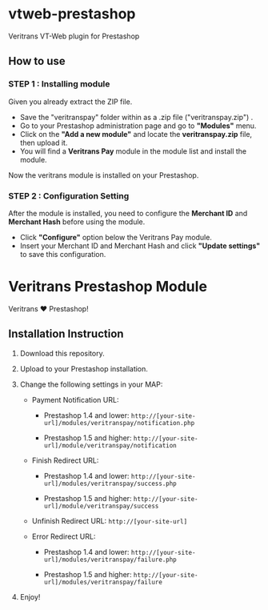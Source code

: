 vtweb-prestashop
================

Veritrans VT-Web plugin for Prestashop

## How to use

### STEP 1 : Installing module
Given you already extract the ZIP file.
- Save the "veritranspay" folder within as a .zip file ("veritranspay.zip") .
- Go to your Prestashop administration page and go to **"Modules"** menu.
- Click on the **"Add a new module"** and locate the **veritranspay.zip** file, then upload it.
- You will find a **Veritrans Pay** module in the module list and install the module.

Now the veritrans module is installed on your Prestashop.

### STEP 2 : Configuration Setting
After the module is installed, you need to configure the **Merchant ID** and **Merchant Hash**
 before using the module.
 - Click **"Configure"** option below the Veritrans Pay module.
 - Insert your Merchant ID and Merchant Hash and click **"Update settings"** to save this configuration.


Veritrans Prestashop Module
===========================

Veritrans :heart: Prestashop!

## Installation Instruction

1. Download this repository.

2. Upload to your Prestashop installation.

3. Change the following settings in your MAP:

   * Payment Notification URL: 

     - Prestashop 1.4 and lower: `http://[your-site-url]/modules/veritranspay/notification.php`

     - Prestashop 1.5 and higher: `http://[your-site-url]/module/veritranspay/notification`

   * Finish Redirect URL: 

     - Prestashop 1.4 and lower: `http://[your-site-url]/modules/veritranspay/success.php`

     - Prestashop 1.5 and higher: `http://[your-site-url]/module/veritranspay/success`

   * Unfinish Redirect URL: `http://[your-site-url]`

   * Error Redirect URL:

     - Prestashop 1.4 and lower: `http://[your-site-url]/modules/veritranspay/failure.php`

     - Prestashop 1.5 and higher: `http://[your-site-url]/modules/veritranspay/failure`

4. Enjoy!
